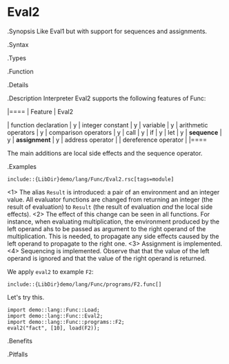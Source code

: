 # Eval2

.Synopsis
Like Eval1 but with support for sequences and assignments.


.Syntax

.Types

.Function

.Details

.Description
Interpreter Eval2 supports the following features of Func: 


|====
| Feature              | Eval2

| function declaration | y
| integer constant     | y
| variable             | y
| arithmetic operators | y
| comparison operators | y
| call                 | y
| if                   | y
| let                  | y
| __sequence__         | y
| __assignment__       | y
| address operator     |
| dereference operator |
|====



The main additions are local side effects and the sequence operator.

.Examples

```rascal
include::{LibDir}demo/lang/Func/Eval2.rsc[tags=module]
```

                
<1> The alias `Result` is introduced: a pair of an environment and an integer value.
    All evaluator functions are changed from returning an integer (the result of evaluation) to
   `Result` (the result of evaluation _and_ the local side effects).
<2> The effect of this change can be seen in all functions. For instance, when evaluating
    multiplication, the environment produced by the left operand ahs to be passed as 
    argument to the right operand of the multiplication. This is needed, to propagate any side effects
    caused by the left operand to propagate to the right one.
<3> Assignment is implemented.
<4>  Sequencing is implemented. Observe that that the value of the left operand is ignored and that
  the value of the right operand is returned.


We apply `eval2` to example `F2`:
```rascal
include::{LibDir}demo/lang/Func/programs/F2.func[]
```

                
Let's try this.
```rascal-shell
import demo::lang::Func::Load;
import demo::lang::Func::Eval2;
import demo::lang::Func::programs::F2;
eval2("fact", [10], load(F2));
```

.Benefits

.Pitfalls

